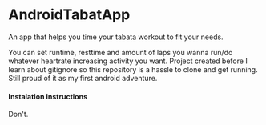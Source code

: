 # AndroidTabatApp

An app that helps you time your tabata workout to fit your needs.

You can set runtime, resttime and amount of laps you wanna run/do whatever heartrate increasing activity you want.
Project created before I learn about gitignore so this repository is a hassle to clone and get running.
Still proud of it as my first android adventure.

#### Instalation instructions

Don't.
